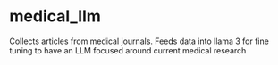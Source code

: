 # medical_llm

Collects articles from medical journals. Feeds data into llama 3 for fine tuning to have an LLM focused around current medical research
